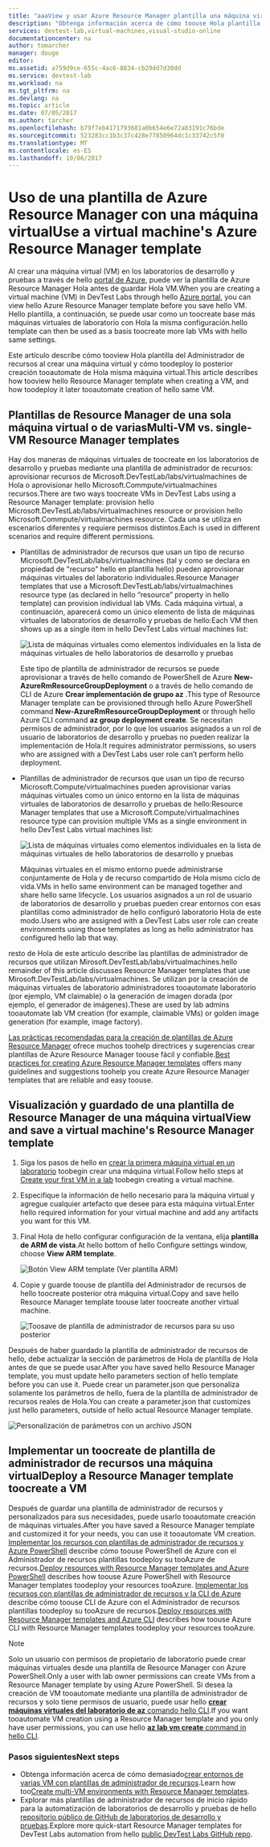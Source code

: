 ```yaml
---
title: "aaaView y usar Azure Resource Manager plantilla una máquina virtual | Documentos de Microsoft"
description: "Obtenga información acerca de cómo toouse Hola plantilla del Administrador de recursos de Azure desde una máquina virtual toocreate otras máquinas virtuales"
services: devtest-lab,virtual-machines,visual-studio-online
documentationcenter: na
author: tomarcher
manager: douge
editor: 
ms.assetid: a759d9ce-655c-4ac6-8834-cb29dd7d30dd
ms.service: devtest-lab
ms.workload: na
ms.tgt_pltfrm: na
ms.devlang: na
ms.topic: article
ms.date: 07/05/2017
ms.author: tarcher
ms.openlocfilehash: b79f7eb4171793681a0b654e6e72a83191c76bde
ms.sourcegitcommit: 523283cc1b3c37c428e77850964dc1c33742c5f0
ms.translationtype: MT
ms.contentlocale: es-ES
ms.lasthandoff: 10/06/2017
---
```

# <a name="use-a-virtual-machines-azure-resource-manager-template"></a><span data-ttu-id="77860-103">Uso de una plantilla de Azure Resource Manager con una máquina virtual</span><span class="sxs-lookup"><span data-stu-id="77860-103">Use a virtual machine's Azure Resource Manager template</span></span>

<span data-ttu-id="77860-104">Al crear una máquina virtual (VM) en los laboratorios de desarrollo y pruebas a través de hello [portal de Azure](http://go.microsoft.com/fwlink/p/?LinkID=525040), puede ver la plantilla de Azure Resource Manager Hola antes de guardar Hola VM.</span><span class="sxs-lookup"><span data-stu-id="77860-104">When you are creating a virtual machine (VM) in DevTest Labs through hello [Azure portal](http://go.microsoft.com/fwlink/p/?LinkID=525040), you can view hello Azure Resource Manager template before you save hello VM.</span></span> <span data-ttu-id="77860-105">Hello plantilla, a continuación, se puede usar como un toocreate base más máquinas virtuales de laboratorio con Hola la misma configuración.</span><span class="sxs-lookup"><span data-stu-id="77860-105">hello template can then be used as a basis toocreate more lab VMs with hello same settings.</span></span>

<span data-ttu-id="77860-106">Este artículo describe cómo tooview Hola plantilla del Administrador de recursos al crear una máquina virtual y cómo toodeploy lo posterior creación tooautomate de Hola misma máquina virtual.</span><span class="sxs-lookup"><span data-stu-id="77860-106">This article describes how tooview hello Resource Manager template when creating a VM, and how toodeploy it later tooautomate creation of hello same VM.</span></span>

## <a name="multi-vm-vs-single-vm-resource-manager-templates"></a><span data-ttu-id="77860-107">Plantillas de Resource Manager de una sola máquina virtual o de varias</span><span class="sxs-lookup"><span data-stu-id="77860-107">Multi-VM vs. single-VM Resource Manager templates</span></span>
<span data-ttu-id="77860-108">Hay dos maneras de máquinas virtuales de toocreate en los laboratorios de desarrollo y pruebas mediante una plantilla de administrador de recursos: aprovisionar recursos de Microsoft.DevTestLab/labs/virtualmachines de Hola o aprovisionar hello Microsoft.Commpute/virtualmachines recursos.</span><span class="sxs-lookup"><span data-stu-id="77860-108">There are two ways toocreate VMs in DevTest Labs using a Resource Manager template: provision hello Microsoft.DevTestLab/labs/virtualmachines resource or provision hello Microsoft.Commpute/virtualmachines resource.</span></span> <span data-ttu-id="77860-109">Cada una se utiliza en escenarios diferentes y requiere permisos distintos.</span><span class="sxs-lookup"><span data-stu-id="77860-109">Each is used in different scenarios and require different permissions.</span></span>

- <span data-ttu-id="77860-110">Plantillas de administrador de recursos que usan un tipo de recurso Microsoft.DevTestLab/labs/virtualmachines (tal y como se declara en propiedad de "recurso" hello en plantilla hello) pueden aprovisionar máquinas virtuales del laboratorio individuales.</span><span class="sxs-lookup"><span data-stu-id="77860-110">Resource Manager templates that use a Microsoft.DevTestLab/labs/virtualmachines resource type (as declared in hello “resource” property in hello template) can provision individual lab VMs.</span></span> <span data-ttu-id="77860-111">Cada máquina virtual, a continuación, aparecerá como un único elemento de lista de máquinas virtuales de laboratorios de desarrollo y pruebas de hello:</span><span class="sxs-lookup"><span data-stu-id="77860-111">Each VM then shows up as a single item in hello DevTest Labs virtual machines list:</span></span>

   ![Lista de máquinas virtuales como elementos individuales en la lista de máquinas virtuales de hello laboratorios de desarrollo y pruebas](./media/devtest-lab-use-arm-template/devtestlab-lab-vm-single-item.png)

   <span data-ttu-id="77860-113">Este tipo de plantilla de administrador de recursos se puede aprovisionar a través de hello comando de PowerShell de Azure **New-AzureRmResourceGroupDeployment** o a través de hello comando de CLI de Azure **Crear implementación de grupo az** .</span><span class="sxs-lookup"><span data-stu-id="77860-113">This type of Resource Manager template can be provisioned through hello Azure PowerShell command **New-AzureRmResourceGroupDeployment** or through hello Azure CLI command **az group deployment create**.</span></span> <span data-ttu-id="77860-114">Se necesitan permisos de administrador, por lo que los usuarios asignados a un rol de usuario de laboratorios de desarrollo y pruebas no pueden realizar la implementación de Hola.</span><span class="sxs-lookup"><span data-stu-id="77860-114">It requires administrator permissions, so users who are assigned with a DevTest Labs user role can’t perform hello deployment.</span></span> 

- <span data-ttu-id="77860-115">Plantillas de administrador de recursos que usan un tipo de recurso Microsoft.Compute/virtualmachines pueden aprovisionar varias máquinas virtuales como un único entorno en la lista de máquinas virtuales de laboratorios de desarrollo y pruebas de hello:</span><span class="sxs-lookup"><span data-stu-id="77860-115">Resource Manager templates that use a Microsoft.Compute/virtualmachines resource type can provision multiple VMs as a single environment in hello DevTest Labs virtual machines list:</span></span>

   ![Lista de máquinas virtuales como elementos individuales en la lista de máquinas virtuales de hello laboratorios de desarrollo y pruebas](./media/devtest-lab-use-arm-template/devtestlab-lab-vm-single-environment.png)

   <span data-ttu-id="77860-117">Máquinas virtuales en el mismo entorno puede administrarse conjuntamente de Hola y de recurso compartido de Hola mismo ciclo de vida.</span><span class="sxs-lookup"><span data-stu-id="77860-117">VMs in hello same environment can be managed together and share hello same lifecycle.</span></span> <span data-ttu-id="77860-118">Los usuarios asignados a un rol de usuario de laboratorios de desarrollo y pruebas pueden crear entornos con esas plantillas como administrador de hello configuró laboratorio Hola de este modo.</span><span class="sxs-lookup"><span data-stu-id="77860-118">Users who are assigned with a DevTest Labs user role can create environments using those templates as long as hello administrator has configured hello lab that way.</span></span>

<span data-ttu-id="77860-119">resto de Hola de este artículo describe las plantillas de administrador de recursos que utilizan Mirosoft.DevTestLab/labs/virtualmachines.</span><span class="sxs-lookup"><span data-stu-id="77860-119">hello remainder of this article discusses Resource Manager templates that use Mirosoft.DevTestLab/labs/virtualmachines.</span></span> <span data-ttu-id="77860-120">Se utilizan por la creación de máquinas virtuales de laboratorio administradores tooautomate laboratorio (por ejemplo, VM claimable) o la generación de imagen dorada (por ejemplo, el generador de imágenes).</span><span class="sxs-lookup"><span data-stu-id="77860-120">These are used by lab admins tooautomate lab VM creation (for example, claimable VMs) or golden image generation (for example, image factory).</span></span>

<span data-ttu-id="77860-121">[Las prácticas recomendadas para la creación de plantillas de Azure Resource Manager](https://docs.microsoft.com/azure/azure-resource-manager/resource-manager-template-best-practices) ofrece muchos toohelp directrices y sugerencias crear plantillas de Azure Resource Manager toouse fácil y confiable.</span><span class="sxs-lookup"><span data-stu-id="77860-121">[Best practices for creating Azure Resource Manager templates](https://docs.microsoft.com/azure/azure-resource-manager/resource-manager-template-best-practices) offers many guidelines and suggestions toohelp you create Azure Resource Manager templates that are reliable and easy toouse.</span></span>

## <a name="view-and-save-a-virtual-machines-resource-manager-template"></a><span data-ttu-id="77860-122">Visualización y guardado de una plantilla de Resource Manager de una máquina virtual</span><span class="sxs-lookup"><span data-stu-id="77860-122">View and save a virtual machine's Resource Manager template</span></span>
1. <span data-ttu-id="77860-123">Siga los pasos de hello en [crear la primera máquina virtual en un laboratorio](devtest-lab-create-first-vm.md) toobegin crear una máquina virtual.</span><span class="sxs-lookup"><span data-stu-id="77860-123">Follow hello steps at [Create your first VM in a lab](devtest-lab-create-first-vm.md) toobegin creating a virtual machine.</span></span>
1. <span data-ttu-id="77860-124">Especifique la información de hello necesario para la máquina virtual y agregue cualquier artefacto que desee para esta máquina virtual.</span><span class="sxs-lookup"><span data-stu-id="77860-124">Enter hello required information for your virtual machine and add any artifacts you want for this VM.</span></span>
1. <span data-ttu-id="77860-125">Final Hola de hello configurar configuración de la ventana, elija **plantilla de ARM de vista**.</span><span class="sxs-lookup"><span data-stu-id="77860-125">At hello bottom of hello Configure settings window, choose **View ARM template**.</span></span>

   ![Botón View ARM template (Ver plantilla ARM)](./media/devtest-lab-use-arm-template/devtestlab-lab-view-rm-template.png)
1. <span data-ttu-id="77860-127">Copie y guarde toouse de plantilla del Administrador de recursos de hello toocreate posterior otra máquina virtual.</span><span class="sxs-lookup"><span data-stu-id="77860-127">Copy and save hello Resource Manager template toouse later toocreate another virtual machine.</span></span>

   ![Toosave de plantilla de administrador de recursos para su uso posterior](./media/devtest-lab-use-arm-template/devtestlab-lab-copy-rm-template.png)

<span data-ttu-id="77860-129">Después de haber guardado la plantilla de administrador de recursos de hello, debe actualizar la sección de parámetros de Hola de plantilla de Hola antes de que se puede usar.</span><span class="sxs-lookup"><span data-stu-id="77860-129">After you have saved hello Resource Manager template, you must update hello parameters section of hello template before you can use it.</span></span> <span data-ttu-id="77860-130">Puede crear un parameter.json que personaliza solamente los parámetros de hello, fuera de la plantilla de administrador de recursos reales de Hola.</span><span class="sxs-lookup"><span data-stu-id="77860-130">You can create a parameter.json that customizes just hello parameters, outside of hello actual Resource Manager template.</span></span> 

![Personalización de parámetros con un archivo JSON](./media/devtest-lab-use-arm-template/devtestlab-lab-custom-params.png)

## <a name="deploy-a-resource-manager-template-toocreate-a-vm"></a><span data-ttu-id="77860-132">Implementar un toocreate de plantilla de administrador de recursos una máquina virtual</span><span class="sxs-lookup"><span data-stu-id="77860-132">Deploy a Resource Manager template toocreate a VM</span></span>
<span data-ttu-id="77860-133">Después de guardar una plantilla de administrador de recursos y personalizados para sus necesidades, puede usarlo tooautomate creación de máquinas virtuales.</span><span class="sxs-lookup"><span data-stu-id="77860-133">After you have saved a Resource Manager template and customized it for your needs, you can use it tooautomate VM creation.</span></span> <span data-ttu-id="77860-134">[Implementar los recursos con plantillas de administrador de recursos y Azure PowerShell](https://docs.microsoft.com/azure/azure-resource-manager/resource-group-template-deploy) describe cómo toouse PowerShell de Azure con el Administrador de recursos plantillas toodeploy su tooAzure de recursos.</span><span class="sxs-lookup"><span data-stu-id="77860-134">[Deploy resources with Resource Manager templates and Azure PowerShell](https://docs.microsoft.com/azure/azure-resource-manager/resource-group-template-deploy) describes how toouse Azure PowerShell with Resource Manager templates toodeploy your resources tooAzure.</span></span> <span data-ttu-id="77860-135">[Implementar los recursos con plantillas de administrador de recursos y la CLI de Azure](https://docs.microsoft.com/azure/azure-resource-manager/resource-group-template-deploy-cli) describe cómo toouse CLI de Azure con el Administrador de recursos plantillas toodeploy su tooAzure de recursos.</span><span class="sxs-lookup"><span data-stu-id="77860-135">[Deploy resources with Resource Manager templates and Azure CLI](https://docs.microsoft.com/azure/azure-resource-manager/resource-group-template-deploy-cli) describes how toouse Azure CLI with Resource Manager templates toodeploy your resources tooAzure.</span></span>

> [!NOTE]
> <span data-ttu-id="77860-136">Solo un usuario con permisos de propietario de laboratorio puede crear máquinas virtuales desde una plantilla de Resource Manager con Azure PowerShell.</span><span class="sxs-lookup"><span data-stu-id="77860-136">Only a user with lab owner permissions can create VMs from a Resource Manager template by using Azure PowerShell.</span></span> <span data-ttu-id="77860-137">Si desea la creación de VM tooautomate mediante una plantilla de administrador de recursos y solo tiene permisos de usuario, puede usar hello [ **crear máquinas virtuales del laboratorio de az** comando hello CLI](https://docs.microsoft.com/cli/azure/lab/vm#create).</span><span class="sxs-lookup"><span data-stu-id="77860-137">If you want tooautomate VM creation using a Resource Manager template and you only have user permissions, you can use hello [**az lab vm create** command in hello CLI](https://docs.microsoft.com/cli/azure/lab/vm#create).</span></span>

### <a name="next-steps"></a><span data-ttu-id="77860-138">Pasos siguientes</span><span class="sxs-lookup"><span data-stu-id="77860-138">Next steps</span></span>
* <span data-ttu-id="77860-139">Obtenga información acerca de cómo demasiado[crear entornos de varias VM con plantillas de administrador de recursos](devtest-lab-create-environment-from-arm.md).</span><span class="sxs-lookup"><span data-stu-id="77860-139">Learn how too[Create multi-VM environments with Resource Manager templates](devtest-lab-create-environment-from-arm.md).</span></span>
* <span data-ttu-id="77860-140">Explorar más plantillas de administrador de recursos de inicio rápido para la automatización de laboratorios de desarrollo y pruebas de hello [repositorio público de GitHub de laboratorios de desarrollo y pruebas](https://github.com/Azure/azure-quickstart-templates).</span><span class="sxs-lookup"><span data-stu-id="77860-140">Explore more quick-start Resource Manager templates for DevTest Labs automation from hello [public DevTest Labs GitHub repo](https://github.com/Azure/azure-quickstart-templates).</span></span>
